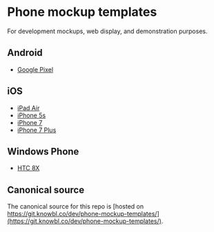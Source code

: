 # Phone mockup templates

For development mockups, web display, and demonstration purposes.

## Android

* [Google Pixel](android/google-pixel/)

## iOS

* [iPad Air](ios/ipad-air/)
* [iPhone 5s](ios/iphone5s/)
* [iPhone 7](ios/iphone-7/)
* [iPhone 7 Plus](ios/iphone-7-plus/)

## Windows Phone

* [HTC 8X](windows-phone/htc-8x/)

## Canonical source

The canonical source for this repo is [hosted on https://git.knowbl.co/dev/phone-mockup-templates/](https://git.knowbl.co/dev/phone-mockup-templates/).